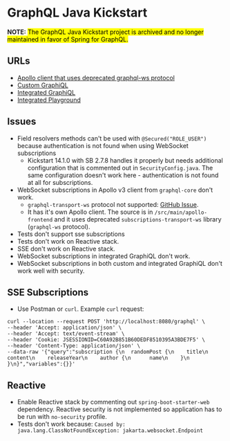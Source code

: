 # GraphQL Java Kickstart


**NOTE:** <mark>The GraphQL Java Kickstart project is archived and no longer maintained in favor of Spring for GraphQL.</mark>


## URLs

* [Apollo client that uses deprecated graphql-ws protocol](http://localhost:8080/apollo/index.html)
* [Custom GraphiQL](http://localhost:8080/custom-graphiql.html)
* [Integrated GraphiQL](http://localhost:8080/graphiql)
* [Integrated Playground](http://localhost:8080/playground)

## Issues

* Field resolvers methods can't be used with `@Secured("ROLE_USER")` because authentication is not found when using WebSocket subscriptions
	- Kickstart 14.1.0 with SB 2.7.8 handles it properly but needs additional configuration that is commented out in `SecurityConfig.java`. The same configuration doesn't work here - authentication is not found at all for subscriptions.
* WebSocket subscriptions in Apollo v3 client from `graphql-core` don't work.
	- `graphql-transport-ws` protocol not supported: [GitHub Issue](https://github.com/graphql-java-kickstart/graphql-java-servlet/issues/455).
	- It has it's own Apollo client. The source is in `/src/main/apollo-frontend` and it uses deprecated `subscriptions-transport-ws` library (`graphql-ws` protocol).
* Tests don't support sse subscriptions
* Tests don't work on Reactive stack.
* SSE don't work on Reactive stack.
* WebSocket subscriptions in integrated GraphiQL don't work.
* WebSocket subscriptions in both custom and integrated GraphiQL don't work well with security.

## SSE Subscriptions

* Use Postman or `curl`. Example `curl` request:

```
curl --location --request POST 'http://localhost:8080/graphql' \
--header 'Accept: application/json' \
--header 'Accept: text/event-stream' \
--header 'Cookie: JSESSIONID=C60A92B851B60DEDF8510395A3BDE7F5' \
--header 'Content-Type: application/json' \
--data-raw '{"query":"subscription {\n  randomPost {\n    title\n    content\n    releaseYear\n    author {\n      name\n    }\n  }\n}","variables":{}}'
```

## Reactive

* Enable Reactive stack by commenting out `spring-boot-starter-web` dependency. Reactive security is not implemented so application has to be run with `no-security` profile.
* Tests don't work because: `Caused by: java.lang.ClassNotFoundException: jakarta.websocket.Endpoint`

